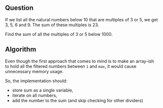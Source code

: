 ## Question

If we list all the natural numbers below 10 that are multiples of 3 or 5, we get 3, 5, 6 and 9. The sum of these multiples is 23.

Find the sum of all the multiples of 3 or 5 below 1000.

## Algorithm

Even though the first approach that comes to mind is to make an array-ish to hold all the filtered numbers between `1` and `max`, it would cause unnecessary memory usage.

So, the implementation should:

* store sum as a single variable, 
* iterate on all numbers, 
* add the number to the sum (and skip checking for other dividers)
